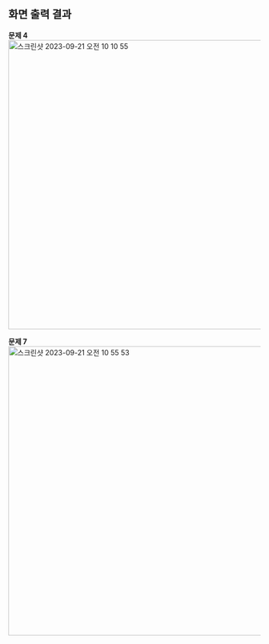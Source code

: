 화면 출력 결과 
---
**문제 4**
<img width="577" alt="스크린샷 2023-09-21 오전 10 10 55" src="https://github.com/Sorae1118/Cordova_jin/assets/115053276/29110559-38f0-4b26-9870-a1e09af9388c">

**문제 7**
<img width="577" alt="스크린샷 2023-09-21 오전 10 55 53" src="https://github.com/Sorae1118/Cordova_jin/assets/115053276/3ee888f6-d787-4d95-ab82-60a2c9213149">
